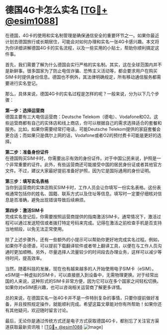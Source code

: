 # 德国4G卡怎么实名 [[TG💪+ @esim1088](https://t.me/s/esim1088)]

在德国，4G卡的使用和实名制管理是确保通信安全的重要环节之一。如果你最近计划去德国旅行或长期居住，可能会对如何办理和实名一张4G卡感兴趣。本文将为你详细讲解德国4G卡的实名流程，以及一些实用的小贴士，帮助你顺利搞定这件事。

首先，我们需要了解为什么德国会实行严格的实名制。其实，这在全球范围内并不是新鲜事。很多国家为了防止电信诈骗、恐怖主义活动等，都会要求用户在购买SIM卡时提供身份信息。德国也不例外，其法律明确规定，所有移动通信服务都需要进行实名登记。

那么，具体来说，德国4G卡的实名过程是怎样的呢？一般来说，分为以下几个步骤：

**第一步：选择运营商**  
德国主要有三大电信运营商：Deutsche Telekom（德电）、Vodafone和O2。这些运营商都有自己的实体店和线上商店，你可以根据自己的需求选择适合的套餐和服务。比如，如果你需要经常打电话，可能Deutsche Telekom提供的家庭套餐会更合适；而如果只是偶尔上网的话，Vodafone或者O2的预付费卡可能是更好的选择。

**第二步：准备身份证件**  
在德国购买SIM卡时，你需要出示有效的身份证件。对于中国公民来说，护照是一个非常重要的证件。此外，有些运营商还可能接受中国的居民身份证或者其他官方文件。不过，建议大家最好提前准备好护照，因为它是国际通用的身份证明。

**第三步：填写实名表格**  
当你到运营商的实体店购买SIM卡时，工作人员会让你填写一份实名表格。这份表格通常包括你的姓名、国籍、联系方式以及住址等信息。填写时一定要仔细核对信息是否准确，避免出现错误导致后续麻烦。

**第四步：激活SIM卡**  
完成实名登记后，你需要按照运营商提供的指南激活SIM卡。通常情况下，激活过程可以通过发送短信或者拨打特定号码来完成。记得在激活之前检查手机是否支持当地频段，以免无法正常使用。

除了上述步骤外，还有一些额外的小提示可以帮助你更好地完成实名过程。例如，如果你不会德语，可以提前下载翻译软件或者带上翻译工具，以便在与工作人员沟通时更加顺畅。另外，尽量选择人流量较少的时间段去办理业务，这样可以减少等待时间，提高效率。

当然，随着科技的发展，现在也有越来越多的人开始使用电子SIM卡（eSIM）。eSIM是一种虚拟的SIM卡，可以直接嵌入到设备中，无需物理更换。对于经常出国的人来说，这种形式的SIM卡非常方便，因为它可以在多个国家之间轻松切换。如果你对eSIM感兴趣，也可以咨询相关运营商了解更多详情。

总的来说，在德国实名一张4G卡并不是一件特别复杂的事情，只要你提前做好准备，并且按照规定操作，就能顺利完成。希望这篇文章能对你有所帮助！如果你还有其他疑问，欢迎随时留言讨论。

最后，无论你是通过传统方式还是电子方式获取德国4G卡，都别忘了关注官方渠道获取最新资讯哦！[[TG💪+ @esim1088](https://t.me/s/esim1088) ![Image](https://i.postimg.cc/4NQfJmqS/Snipaste-2025-05-13-00-14-12.png)]